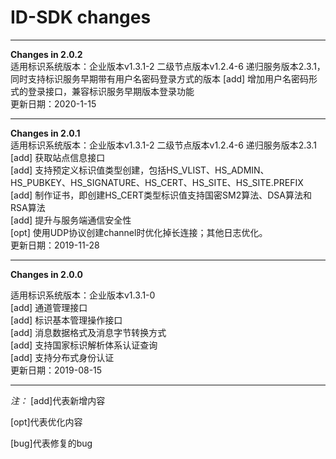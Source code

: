# ID-SDK changes

* * *  
**Changes in 2.0.2**  
适用标识系统版本：企业版本v1.3.1-2 二级节点版本v1.2.4-6 递归服务版本2.3.1，同时支持标识服务早期带有用户名密码登录方式的版本
[add] 增加用户名密码形式的登录接口，兼容标识服务早期版本登录功能    
更新日期：2020-1-15
* * *  
**Changes in 2.0.1**  
适用标识系统版本：企业版本v1.3.1-2 二级节点版本v1.2.4-6 递归服务版本2.3.1  
[add] 获取站点信息接口  
[add] 支持预定义标识值类型创建，包括HS_VLIST、HS_ADMIN、HS_PUBKEY、HS_SIGNATURE、HS_CERT、HS_SITE、HS_SITE.PREFIX  
[add] 制作证书，即创建HS_CERT类型标识值支持国密SM2算法、DSA算法和RSA算法  
[add] 提升与服务端通信安全性  
[opt] 使用UDP协议创建channel时优化掉长连接；其他日志优化。  
更新日期：2019-11-28
* * *  
**Changes in 2.0.0**  

适用标识系统版本：企业版本v1.3.1-0  
[add] 通道管理接口  
[add] 标识基本管理操作接口  
[add] 消息数据格式及消息字节转换方式  
[add] 支持国家标识解析体系认证查询  
[add] 支持分布式身份认证  
更新日期：2019-08-15
  * * *  
  *注：*
  [add]代表新增内容  
  
  [opt]代表优化内容  
  
  [bug]代表修复的bug  
  